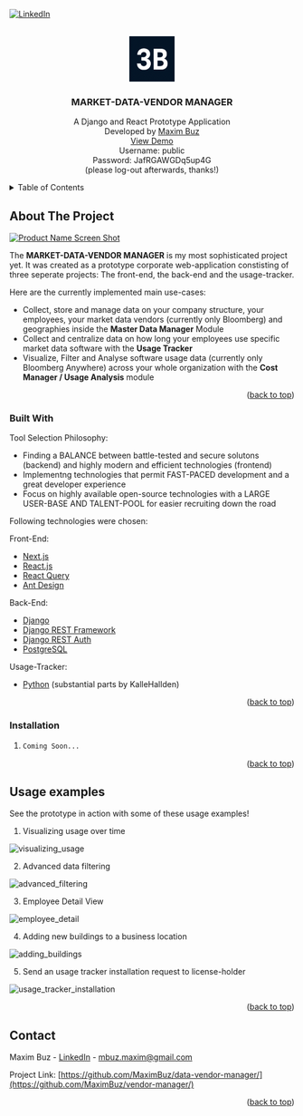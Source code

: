 <div id="top"></div>

<!-- PROJECT SHIELDS -->
[![LinkedIn][linkedin-shield]][linkedin-url]




<!-- PROJECT LOGO -->
<br />
<div align="center">
  <img src="images/logo.png" alt="Logo" width="80" height="80">

  <h3 align="center">MARKET-DATA-VENDOR MANAGER</h3>

  <p align="center">
    A Django and React Prototype Application
    <br/>
    Developed by <a href="https://www.linkedin.com/in/maxim-buz-17a2a717b/">Maxim Buz</a>
    <br/>
    <a href="https://vendor-manager.vercel.app/">View Demo</a>
    <br/>
    Username: public
    <br/>
    Password: JafRGAWGDq5up4G
    <br/>
    (please log-out afterwards, thanks!)
  </p>
</div>



<!-- TABLE OF CONTENTS -->
<details>
  <summary>Table of Contents</summary>
  <ol>
    <li>
      <a href="#about-the-project">About The Project</a>
      <ul>
        <li><a href="#built-with">Built With</a></li>
      </ul>
    </li>
    <li><a href="#usage">Usage</a></li>
    <li><a href="#roadmap">Roadmap</a></li>
    <li><a href="#contact">Contact</a></li>
  </ol>
</details>



<!-- ABOUT THE PROJECT -->
## About The Project

[![Product Name Screen Shot][product-screenshot]](https://vendor-manager.vercel.app/)

The **MARKET-DATA-VENDOR MANAGER** is my most sophisticated project yet.
It was created as a prototype corporate web-application constisting of three seperate projects: The front-end, the back-end and the usage-tracker.

Here are the currently implemented main use-cases:
* Collect, store and manage data on your company structure, your employees, your market data vendors (currently only Bloomberg) and geographies inside the **Master Data Manager** Module
* Collect and centralize data on how long your employees use specific market data software with the **Usage Tracker**
* Visualize, Filter and Analyse software usage data (currently only Bloomberg Anywhere) across your whole organization with the **Cost Manager / Usage Analysis** module

<p align="right">(<a href="#top">back to top</a>)</p>



### Built With

Tool Selection Philosophy:
* Finding a BALANCE between battle-tested and secure solutons (backend) and highly modern and efficient technologies (frontend)
* Implementng technologies that permit FAST-PACED development and a great developer experience
* Focus on highly available open-source technologies with a LARGE USER-BASE AND TALENT-POOL for easier recruiting down the road

Following technologies were chosen:

Front-End:
* [Next.js](https://nextjs.org/)
* [React.js](https://reactjs.org/)
* [React Query](https://react-query.tanstack.com/)
* [Ant Design](https://github.com/ant-design/ant-design)

Back-End:
* [Django](https://www.djangoproject.com/)
* [Django REST Framework](https://www.django-rest-framework.org/)
* [Django REST Auth](https://github.com/iMerica/dj-rest-auth)
* [PostgreSQL](https://www.postgresql.org/)

Usage-Tracker:
* [Python](https://www.python.org/) (substantial parts by KalleHallden)

<p align="right">(<a href="#top">back to top</a>)</p>



### Installation

1. ```sh
   Coming Soon...
   ```

<p align="right">(<a href="#top">back to top</a>)</p>



<!-- USAGE EXAMPLES -->
## Usage examples

See the prototype in action with some of these usage examples!

1. Visualizing usage over time
<img src="images/capture-1.gif" alt="visualizing_usage">

2. Advanced data filtering
<img src="images/capture-2.gif" alt="advanced_filtering">

3. Employee Detail View
<img src="images/capture-3.gif" alt="employee_detail">

4. Adding new buildings to a business location
<img src="images/capture-4.gif" alt="adding_buildings">

5. Send an usage tracker installation request to license-holder
<img src="images/capture-5.gif" alt="usage_tracker_installation">

<p align="right">(<a href="#top">back to top</a>)</p>


<!-- CONTACT -->
## Contact

Maxim Buz - [LinkedIn](https://www.linkedin.com/in/maxim-buz-17a2a717b/) - mbuz.maxim@gmail.com

Project Link: [https://github.com/MaximBuz/data-vendor-manager/](https://github.com/MaximBuz/vendor-manager/)

<p align="right">(<a href="#top">back to top</a>)</p>



<!-- MARKDOWN LINKS & IMAGES -->
<!-- https://www.markdownguide.org/basic-syntax/#reference-style-links -->
[linkedin-shield]: https://img.shields.io/badge/-LinkedIn-black.svg?style=for-the-badge&logo=linkedin&colorB=555
[linkedin-url]: https://www.linkedin.com/in/maxim-buz-17a2a717b/
[product-screenshot]: images/screenshot.png
